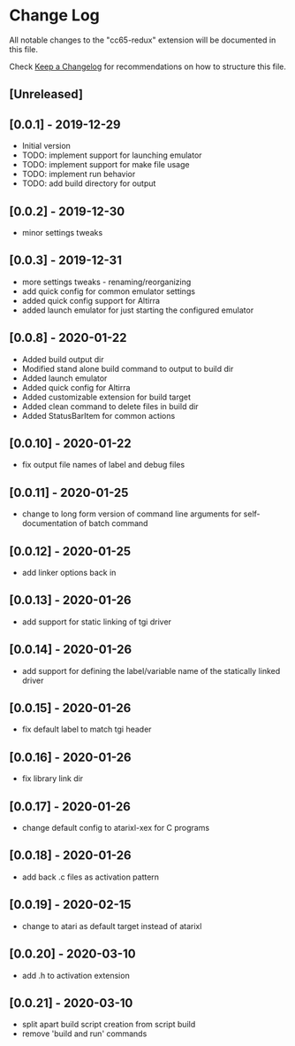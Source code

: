 # Change Log

All notable changes to the "cc65-redux" extension will be documented in this file.

Check [Keep a Changelog](http://keepachangelog.com/) for recommendations on how to structure this file.

## [Unreleased]

## [0.0.1] - 2019-12-29

- Initial version
- TODO: implement support for launching emulator
- TODO: implement support for make file usage
- TODO: implement run behavior
- TODO: add build directory for output

## [0.0.2] - 2019-12-30

- minor settings tweaks

## [0.0.3] - 2019-12-31

- more settings tweaks - renaming/reorganizing
- add quick config for common emulator settings
- added quick config support for Altirra
- added launch emulator for just starting the configured emulator

## [0.0.8] - 2020-01-22

- Added build output dir
- Modified stand alone build command to output to build dir
- Added launch emulator
- Added quick config for Altirra
- Added customizable extension for build target
- Added clean command to delete files in build dir
- Added StatusBarItem for common actions

## [0.0.10] - 2020-01-22

- fix output file names of label and debug files

## [0.0.11] - 2020-01-25

- change to long form version of command line arguments for self-documentation of batch command

## [0.0.12] - 2020-01-25

- add linker options back in

## [0.0.13] - 2020-01-26

- add support for static linking of tgi driver

## [0.0.14] - 2020-01-26

- add support for defining the label/variable name of the statically linked driver

## [0.0.15] - 2020-01-26

- fix default label to match tgi header

## [0.0.16] - 2020-01-26

- fix library link dir

## [0.0.17] - 2020-01-26

- change default config to atarixl-xex for C programs

## [0.0.18] - 2020-01-26

- add back .c files as activation pattern

## [0.0.19] - 2020-02-15

- change to atari as default target instead of atarixl

## [0.0.20] - 2020-03-10

- add .h to activation extension

## [0.0.21] - 2020-03-10

- split apart build script creation from script build
- remove 'build and run' commands
